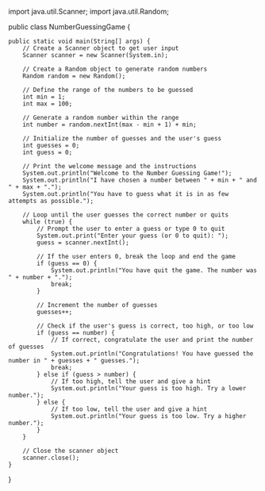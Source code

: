 import java.util.Scanner;
import java.util.Random;

public class NumberGuessingGame {

    public static void main(String[] args) {
        // Create a Scanner object to get user input
        Scanner scanner = new Scanner(System.in);

        // Create a Random object to generate random numbers
        Random random = new Random();

        // Define the range of the numbers to be guessed
        int min = 1;
        int max = 100;

        // Generate a random number within the range
        int number = random.nextInt(max - min + 1) + min;

        // Initialize the number of guesses and the user's guess
        int guesses = 0;
        int guess = 0;

        // Print the welcome message and the instructions
        System.out.println("Welcome to the Number Guessing Game!");
        System.out.println("I have chosen a number between " + min + " and " + max + ".");
        System.out.println("You have to guess what it is in as few attempts as possible.");

        // Loop until the user guesses the correct number or quits
        while (true) {
            // Prompt the user to enter a guess or type 0 to quit
            System.out.print("Enter your guess (or 0 to quit): ");
            guess = scanner.nextInt();

            // If the user enters 0, break the loop and end the game
            if (guess == 0) {
                System.out.println("You have quit the game. The number was " + number + ".");
                break;
            }

            // Increment the number of guesses
            guesses++;

            // Check if the user's guess is correct, too high, or too low
            if (guess == number) {
                // If correct, congratulate the user and print the number of guesses
                System.out.println("Congratulations! You have guessed the number in " + guesses + " guesses.");
                break;
            } else if (guess > number) {
                // If too high, tell the user and give a hint
                System.out.println("Your guess is too high. Try a lower number.");
            } else {
                // If too low, tell the user and give a hint
                System.out.println("Your guess is too low. Try a higher number.");
            }
        }

        // Close the scanner object
        scanner.close();
    }
}
